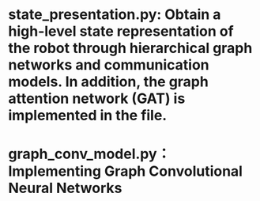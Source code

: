 
# state_presentation.py: Obtain a high-level state representation of the robot through hierarchical graph networks and communication models. In addition, the graph attention network (GAT) is implemented in the file.
# graph_conv_model.py：Implementing Graph Convolutional Neural Networks
# 
